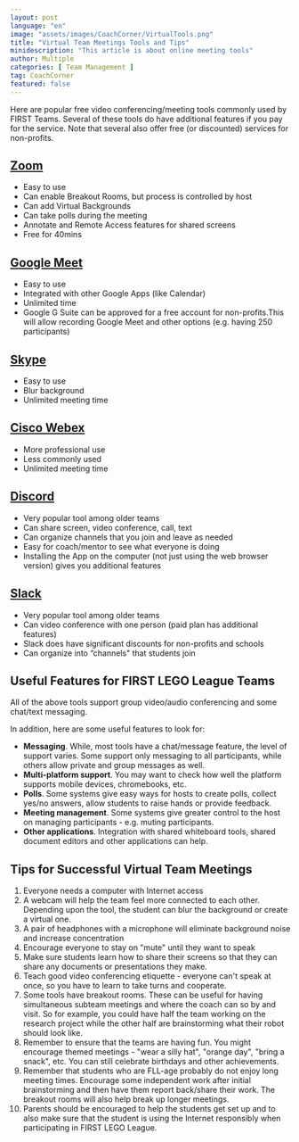 ```yaml
---
layout: post
language: "en"
image: "assets/images/CoachCorner/VirtualTools.png"
title: "Virtual Team Meetings Tools and Tips"
minidescription: "This article is about online meeting tools"
author: Multiple
categories: [ Team Management ]
tag: CoachCorner
featured: false
---
```

Here are popular free video conferencing/meeting tools commonly used by FIRST Teams. Several of these tools do have additional features if you pay for the service. Note that several also offer free (or discounted) services for non-profits.

## <a href="https://zoom.us/">Zoom</a>
- Easy to use <br>
- Can enable Breakout Rooms, but process is controlled by host <br>
- Can add Virtual Backgrounds<br>
- Can take polls during the meeting <br>
- Annotate and Remote Access features for shared screens <br>
- Free for 40mins<br>

## <a href="https://hangouts.google.com/">Google Meet</a>
- Easy to use<br>
- Integrated with other Google Apps (like Calendar)<br>
- Unlimited time
- Google G Suite can be approved for a free account for non-profits.This will allow recording Google Meet and other options (e.g. having 250 participants)<br>

## <a href="https://www.skype.com/en/">Skype</a>
- Easy to use<br>
- Blur background<br>
- Unlimited meeting time<br>

## <a href="https://www.webex.com/">Cisco Webex</a>
- More professional use<br>
- Less commonly used<br>
- Unlimited meeting time<br>

## <a href="https://discord.com/">Discord</a>
- Very popular tool among older teams <br>
- Can share screen, video conference, call, text<br>
- Can organize channels that you join and leave as needed<br>
- Easy for coach/mentor to see what everyone is doing<br>
- Installing the App on the computer (not just using the web browser version) gives you additional features <br>

## <a href="https://slack.com/">Slack</a>
- Very popular tool among older teams <br>
- Can video conference with one person (paid plan has additional features)<br>
- Slack does have significant discounts for non-profits and schools
- Can organize into “channels" that students join<br>

## Useful Features for FIRST LEGO League Teams

All of the above tools support group video/audio conferencing and some chat/text messaging.

In addition, here are some useful features to look for:

- <b>Messaging</b>. While, most tools have a chat/message feature, the level of support varies. Some support only messaging to all participants, while others allow private and group messages as well.<br>
- <b>Multi-platform support</b>. You may want to check how well the platform supports mobile devices, chromebooks, etc.<br>
- <b>Polls</b>. Some systems give easy ways for hosts to create polls, collect yes/no answers, allow students to raise hands or provide feedback.<br>
- <b>Meeting management</b>. Some systems give greater control to the host on managing participants - e.g. muting participants.<br>
- <b>Other applications</b>. Integration with shared whiteboard tools, shared document editors and other applications can help.<br>

## Tips for Successful Virtual Team Meetings

1) Everyone needs a computer with Internet access <br>
2) A webcam will help the team feel more connected to each other. Depending upon the tool, the student can blur the background or create a virtual one. <br>
3) A pair of headphones with a microphone will eliminate background noise and increase concentration <br>
4) Encourage everyone to stay on "mute" until they want to speak<br>
6) Make sure students learn how to share their screens so that they can share any documents or presentations they make. <br>
7) Teach good video conferencing etiquette - everyone can't speak at once, so you have to learn to take turns and cooperate.<br>
8) Some tools have breakout rooms. These can be useful for having simultaneous subteam meetings and where the coach can so by and visit. So for example, you could have half the team working on the research project while the other half are brainstorming what their robot should look like.<br>
9) Remember to ensure that the teams are having fun. You might encourage themed meetings - "wear a silly hat", "orange day", "bring a snack", etc. You can still celebrate birthdays and other achievements.<br>
10) Remember that students who are FLL-age probably do not enjoy long meeting times. Encourage some independent work after initial brainstorming and then have them report back/share their work. The breakout rooms will also help break up longer meetings.<br>
11) Parents should be encouraged to help the students get set up and to also make sure that the student is using the Internet responsibly when participating in FIRST LEGO League.
